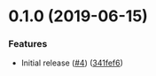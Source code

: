 <a name="0.1.0"></a>
# 0.1.0 (2019-06-15)


### Features

* Initial release ([#4](https://github.com/ls-age/svelte-mail/issues/4)) ([341fef6](https://github.com/ls-age/svelte-mail/commits/341fef6))



